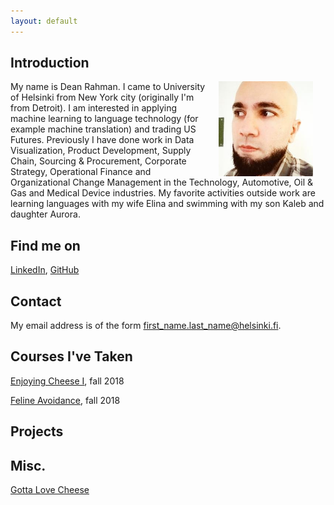 ```yaml
---
layout: default
---
```


## Introduction

<img src="assets/images/me.jpg" alt="Photo" hspace="20" width="30%" align="right"/> My name is Dean Rahman. I came to University of Helsinki from New York city (originally I'm from Detroit). I am interested in applying machine learning to language technology (for example machine translation) and trading US Futures. Previously I have done work in Data Visualization, Product Development, Supply Chain, Sourcing & Procurement, Corporate Strategy, Operational Finance and Organizational Change Management in the Technology, Automotive, Oil & Gas and Medical Device industries. My favorite activities outside work are learning languages with my wife Elina and swimming with my son Kaleb and daughter Aurora.

## Find me on

[LinkedIn](https://fi.linkedin.com/mouse-mousekewitz), [GitHub](https://github.com/mokewitz)

## Contact

My email address is of the form first_name.last_name@helsinki.fi. 

## Courses I've Taken

[Enjoying Cheese I](https://courses.helsinki.fi/enjoying-cheese-I), fall 2018

[Feline Avoidance](https://courses.helsinki.fi/feline-avoidance), fall 2018

## Projects

## Misc. 

[Gotta Love Cheese](https://en.wikipedia.org/wiki/Cheese) 